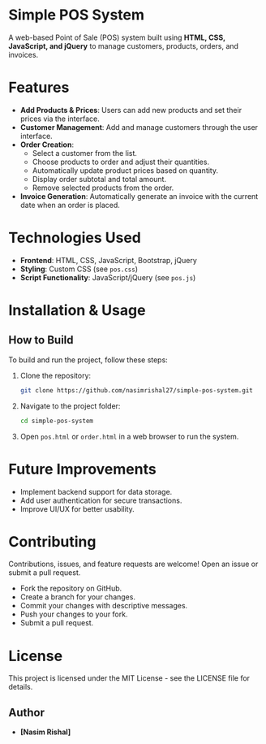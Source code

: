 # Simple POS System

A web-based Point of Sale (POS) system built using **HTML, CSS, JavaScript, and jQuery** to manage customers, products, orders, and invoices.

# Features

- **Add Products & Prices**: Users can add new products and set their prices via the interface.
- **Customer Management**: Add and manage customers through the user interface.
- **Order Creation**:
  - Select a customer from the list.
  - Choose products to order and adjust their quantities.
  - Automatically update product prices based on quantity.
  - Display order subtotal and total amount.
  - Remove selected products from the order.
- **Invoice Generation**: Automatically generate an invoice with the current date when an order is placed.

# Technologies Used

- **Frontend**: HTML, CSS, JavaScript, Bootstrap, jQuery
- **Styling**: Custom CSS (see `pos.css`)
- **Script Functionality**: JavaScript/jQuery (see `pos.js`)

# Installation & Usage

## How to Build

To build and run the project, follow these steps:

1. Clone the repository:
   ```sh
   git clone https://github.com/nasimrishal27/simple-pos-system.git
   ```
2. Navigate to the project folder:
   ```sh
   cd simple-pos-system
   ```
3. Open `pos.html` or `order.html` in a web browser to run the system.


# Future Improvements

- Implement backend support for data storage.
- Add user authentication for secure transactions.
- Improve UI/UX for better usability.

# Contributing

Contributions, issues, and feature requests are welcome! Open an issue or submit a pull request.

- Fork the repository on GitHub.
- Create a branch for your changes.
- Commit your changes with descriptive messages.
- Push your changes to your fork.
- Submit a pull request.

# License

This project is licensed under the MIT License - see the LICENSE file for details.

## Author

- **[Nasim Rishal]**

